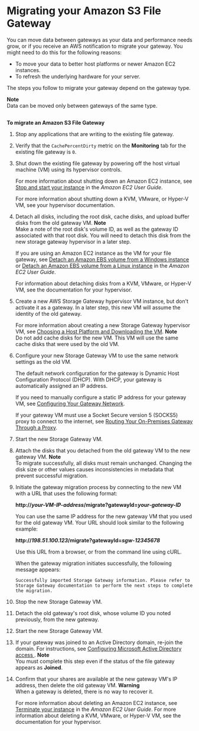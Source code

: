 # Migrating your Amazon S3 File Gateway<a name="migrate-data"></a>

You can move data between gateways as your data and performance needs grow, or if you receive an AWS notification to migrate your gateway\. You might need to do this for the following reasons:
+ To move your data to better host platforms or newer Amazon EC2 instances\.
+ To refresh the underlying hardware for your server\.

The steps you follow to migrate your gateway depend on the gateway type\.

**Note**  
Data can be moved only between gateways of the same type\.

## <a name="migrate-data-file-gateway"></a>

**To migrate an Amazon S3 File Gateway**

1. Stop any applications that are writing to the existing file gateway\.

1. Verify that the `CachePercentDirty` metric on the **Monitoring** tab for the existing file gateway is `0`\.

1. Shut down the existing file gateway by powering off the host virtual machine \(VM\) using its hypervisor controls\.

   For more information about shutting down an Amazon EC2 instance, see [Stop and start your instance](https://docs.aws.amazon.com/AWSEC2/latest/UserGuide/Stop_Start.html) in the *Amazon EC2 User Guide*\.

   For more information about shutting down a KVM, VMware, or Hyper\-V VM, see your hypervisor documentation\.

1. Detach all disks, including the root disk, cache disks, and upload buffer disks from the old gateway VM\.
**Note**  
Make a note of the root disk's volume ID, as well as the gateway ID associated with that root disk\. You will need to detach this disk from the new storage gateway hypervisor in a later step\.

   If you are using an Amazon EC2 instance as the VM for your file gateway, see [Detach an Amazon EBS volume from a Windows instance](https://docs.aws.amazon.com/https://docs.aws.amazon.com/AWSEC2/latest/WindowsGuide/ebs-detaching-volume.html) or [Detach an Amazon EBS volume from a Linux instance](https://docs.aws.amazon.com/https://docs.aws.amazon.com/AWSEC2/latest/UserGuide/ebs-detaching-volume.html) in the *Amazon EC2 User Guide*\.

   For information about detaching disks from a KVM, VMware, or Hyper\-V VM, see the documentation for your hypervisor\. 

1. Create a new AWS Storage Gateway hypervisor VM instance, but don't activate it as a gateway\. In a later step, this new VM will assume the identity of the old gateway\.

   For more information about creating a new Storage Gateway hypervisor VM, see [Choosing a Host Platform and Downloading the VM](https://docs.aws.amazon.com/filegateway/latest/files3/hosting-options-file.html)\.
**Note**  
Do not add cache disks for the new VM\. This VM will use the same cache disks that were used by the old VM\.

1. Configure your new Storage Gateway VM to use the same network settings as the old VM\.

   The default network configuration for the gateway is Dynamic Host Configuration Protocol \(DHCP\)\. With DHCP, your gateway is automatically assigned an IP address\.

   If you need to manually configure a static IP address for your gateway VM, see [Configuring Your Gateway Network](https://docs.aws.amazon.com/storagegateway/latest/userguide/manage-on-premises-common.html#MaintenanceConfiguringStaticIP-common)\.

   If your gateway VM must use a Socket Secure version 5 \(SOCKS5\) proxy to connect to the internet, see [Routing Your On\-Premises Gateway Through a Proxy](https://docs.aws.amazon.com/storagegateway/latest/userguide/manage-on-premises-common.html#MaintenanceRoutingProxy-common)\.

1. Start the new Storage Gateway VM\.

1. Attach the disks that you detached from the old gateway VM to the new gateway VM\.
**Note**  
To migrate successfully, all disks must remain unchanged\. Changing the disk size or other values causes inconsistencies in metadata that prevent successful migration\.

1. Initiate the gateway migration process by connecting to the new VM with a URL that uses the following format:

   **http://*your\-VM\-IP\-address*/migrate?gatewayId=*your\-gateway\-ID***

   You can use the same IP address for the new gateway VM that you used for the old gateway VM\. Your URL should look similar to the following example:

   **http://*198\.51\.100\.123*/migrate?gatewayId=*sgw\-12345678***

   Use this URL from a browser, or from the command line using cURL\.

   When the gateway migration initiates successfully, the following message appears:

   ```
   Successfully imported Storage Gateway information. Please refer to Storage Gateway documentation to perform the next steps to complete the migration.
   ```

1. Stop the new Storage Gateway VM\.

1. Detach the old gateway's root disk, whose volume ID you noted previously, from the new gateway\.

1. Start the new Storage Gateway VM\.

1. If your gateway was joined to an Active Directory domain, re\-join the domain\. For instructions, see [Configuring Microsoft Active Directory access ](https://docs.aws.amazon.com/filegateway/latest/files3/CreatingAnSMBFileShare.html#configure-SMB-file-share-AD-access)\.
**Note**  
You must complete this step even if the status of the file gateway appears as **Joined**\.

1. Confirm that your shares are available at the new gateway VM's IP address, then delete the old gateway VM\. 
**Warning**  
When a gateway is deleted, there is no way to recover it\.

   For more information about deleting an Amazon EC2 instance, see [Terminate your instance](https://docs.aws.amazon.com/AWSEC2/latest/UserGuide/terminating-instances.html) in the *Amazon EC2 User Guide*\. For more information about deleting a KVM, VMware, or Hyper\-V VM, see the documentation for your hypervisor\.